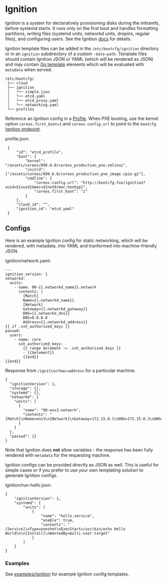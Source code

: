 
# Ignition

Ignition is a system for declaratively provisioning disks during the initramfs, before systemd starts. It runs only on the first boot and handles formatting partitions, writing files (systemd units, networkd units, dropins, regular files), and configuring users. See the Ignition [docs](https://coreos.com/ignition/docs/latest/) for details.

Ignition template files can be added in the `/etc/bootcfg/ignition` directory or in an `ignition` subdirectory of a custom `-data-path`. Template files should contain Ignition JSON or YAML (which will be rendered as JSON) and may contain [Go template](https://golang.org/pkg/text/template/) elements which will be evaluated with `metadata` when served.

    /etc/bootcfg/
     ├── cloud
     ├── ignition
     │   └── simple.json
     │   └── etcd.yaml
     │   └── etcd_proxy.yaml
     │   └── networking.yaml
     └── profiles

Reference an Ignition config in a [Profile](bootcfg.md#profiles). When PXE booting, use the kernel option `coreos.first_boot=1` and `coreos.config.url` to point to the `bootcfg` [Ignition endpoint](api.md#ignition-config).

profile.json:

     {
         "id": "etcd_profile",
         "boot": {
             "kernel": "/assets/coreos/899.6.0/coreos_production_pxe.vmlinuz",
             "initrd": ["/assets/coreos/899.6.0/coreos_production_pxe_image.cpio.gz"],
             "cmdline": {
                 "coreos.config.url": "http://bootcfg.foo/ignition?uuid=${uuid}&mac=${net0/mac:hexhyp}",
                 "coreos.first_boot": "1"
             }
         },
         "cloud_id": "",
         "ignition_id": "etcd.yaml"
     }

## Configs

Here is an example Ignition config for static networking, which will be rendered, with metadata, into YAML and tranformed into machine-friendly JSON.

ignition/network.yaml:

    ---
    ignition_version: 1
    networkd:
      units:
        - name: 00-{{.networkd_name}}.network
          contents: |
            [Match]
            Name={{.networkd_name}}
            [Network]
            Gateway={{.networkd_gateway}}
            DNS={{.networkd_dns}}
            DNS=8.8.8.8
            Address={{.networkd_address}}
    {{ if .ssh_authorized_keys }}
    passwd:
      users:
        - name: core
          ssh_authorized_keys:
            {{ range $element := .ssh_authorized_keys }}
            - {{$element}}
            {{end}}
    {{end}}

Response from `/ignition?mac=address` for a particular machine.

    {
      "ignitionVersion": 1,
      "storage": {},
      "systemd": {},
      "networkd": {
        "units": [
          {
            "name": "00-ens3.network",
            "contents": "[Match]\nName=ens3\n[Network]\nGateway=172.15.0.1\nDNS=172.15.0.3\nDNS=8.8.8.8\nAddress=172.15.0.21/16\n"
          }
        ]
      },
      "passwd": {}
    }

Note that Ignition does **not** allow variables - the response has been fully rendered with `metadata` for the requesting machine.

Ignition configs can be provided directly as JSON as well. This is useful for simple cases or if you prefer to use your own templating solution to generate Ignition configs.

ignition/run-hello.json:

    {
        "ignitionVersion": 1,
        "systemd": {
            "units": [
                {
                    "name": "hello.service",
                    "enable": true,
                    "contents": "[Service]\nType=oneshot\nExecStart=/usr/bin/echo Hello World\n\n[Install]\nWantedBy=multi-user.target"
                }
            ]
        }
    }

### Examples

See [examples/ignition](../examples/ignition) for example Ignition config templates.

